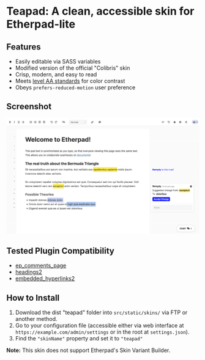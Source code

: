 # Teapad: A clean, accessible skin for Etherpad-lite

## Features
* Easily editable via SASS variables
* Modified version of the official "Colibris" skin
* Crisp, modern, and easy to read
* Meets [level AA standards](https://www.w3.org/TR/WCAG21/#contrast-minimum) for color contrast
* Obeys ```prefers-reduced-motion``` user preference

## Screenshot
![Screenshot of Teapad skin](screenshot.png)

## Tested Plugin Compatibility
* [ep_comments_page](https://www.npmjs.com/package/ep_comments_page)
* [headings2](https://npmjs.org/package/ep_headings2)
* [embedded_hyperlinks2](https://npmjs.org/package/ep_embedded_hyperlinks2)

## How to Install
1. Download the dist "teapad" folder into ```src/static/skins/``` via FTP or another method.
2. Go to your configuration file (accessible either via web interface at ```https://example.com/admin/settings``` or in the root at ```settings.json```).
3. Find the ```"skinName"``` property and set it to ```"teapad"```

**Note:** This skin does not support Etherpad's Skin Variant Builder.

